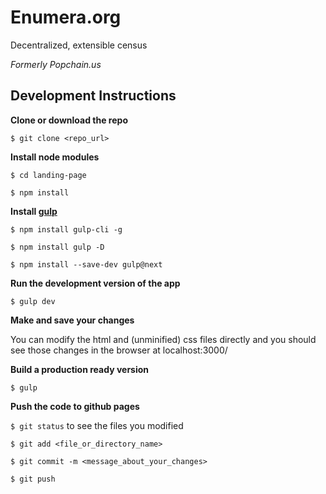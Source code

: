 # Enumera.org
Decentralized, extensible census

*Formerly Popchain.us*

## Development Instructions

**Clone or download the repo**

`$ git clone <repo_url>`

**Install node modules**

`$ cd landing-page`

`$ npm install`

**Install [gulp](https://gulpjs.com/)**

`$ npm install gulp-cli -g`

`$ npm install gulp -D`

`$ npm install --save-dev gulp@next`

**Run the development version of the app**

`$ gulp dev`

**Make and save your changes**

You can modify the html and (unminified) css files directly and you should see those changes in the browser at localhost:3000/

**Build a production ready version**

`$ gulp`

**Push the code to github pages**

`$ git status` to see the files you modified

`$ git add <file_or_directory_name>`

`$ git commit -m <message_about_your_changes>`

`$ git push`

